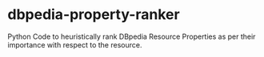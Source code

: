 # dbpedia-property-ranker
Python Code to heuristically rank DBpedia Resource Properties as per their importance with respect to the resource.
